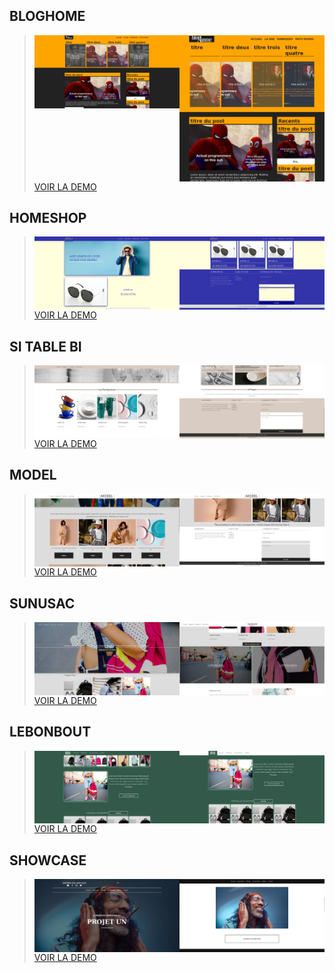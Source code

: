 ## BLOGHOME
> <div style='display:grid;grid-template-columns:repeat(2,6fr);'>
>    <img src='bloghome/preview.png' alt='preview bloghome'  width=300 />
>    <img src='bloghome/preview2.png' alt='preview bloghome' width=300 />
> </div>
> <a target='_blank' href='https://dev0ps221.github.io/landing_pages/bloghome'>VOIR LA DEMO</a>

## HOMESHOP
> <div style='display:grid;grid-template-columns:repeat(2,6fr);'>
>    <img src='homeshop/preview.png' alt='preview homeshop'  width=300 />
>    <img src='homeshop/preview2.png' alt='preview homeshop' width=300 />
> </div>
> <a target='_blank' href='https://dev0ps221.github.io/landing_pages/homeshop'>VOIR LA DEMO</a>

## SI TABLE BI
> <div style='display:grid;grid-template-columns:repeat(2,6fr);'>
>    <img src='sitablebi/preview2.png' alt='preview sitablebi'  width=300 />
>    <img src='sitablebi/preview5.png' alt='preview sitablebi' width=300 />
> </div>
> <a target='_blank' href='https://dev0ps221.github.io/landing_pages/sitablebi'>VOIR LA DEMO</a>

## MODEL
> <div style='display:grid;grid-template-columns:repeat(2,6fr);'>
>    <img src='model/preview2.png' alt='preview model'  width=300 />
>    <img src='model/preview4.png' alt='preview model' width=300 />
> </div>
> <a target='_blank' href='https://dev0ps221.github.io/landing_pages/model'>VOIR LA DEMO</a>

## SUNUSAC
> <div style='display:grid;grid-template-columns:repeat(2,6fr);'>
>    <img src='sunusac/preview.png' alt='preview sunusac'  width=300 />
>    <img src='sunusac/preview3.png' alt='preview sunusac' width=300 />
> </div>
> <a target='_blank' href='https://dev0ps221.github.io/landing_pages/sunusac'>VOIR LA DEMO</a>


## LEBONBOUT
> <div style='display:grid;grid-template-columns:repeat(2,6fr);'>
>    <img src='lebonbout/preview.png' alt='preview lebonbout'  width=300 />
>    <img src='lebonbout/preview3.png' alt='preview lebonbout' width=300 />
> </div>
> <a target='_blank' href='https://dev0ps221.github.io/landing_pages/lebonbout'>VOIR LA DEMO</a>

## SHOWCASE
> <div style='display:grid;grid-template-columns:repeat(2,6fr);'>
>    <img src='showcase/preview.png' alt='preview showcase'  width=300 />
>    <img src='showcase/preview3.png' alt='preview showcase' width=300 />
> </div>
> <a target='_blank' href='https://dev0ps221.github.io/landing_pages/showcase'>VOIR LA DEMO</a>

